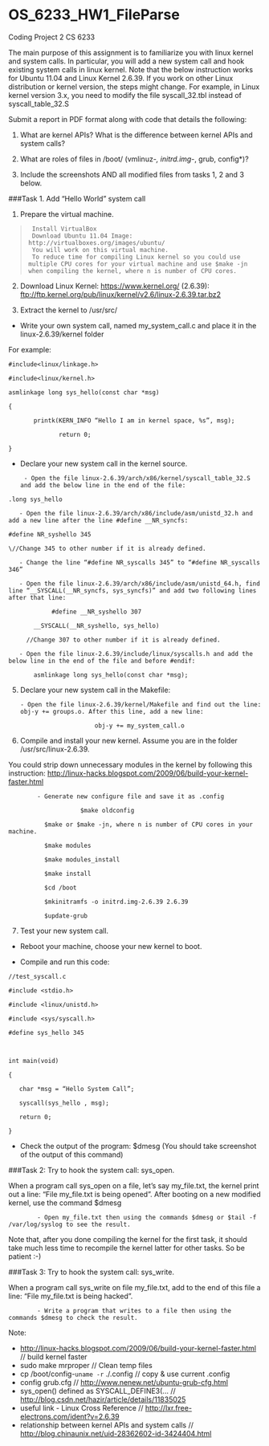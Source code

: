 OS_6233_HW1_FileParse
=====================
Coding Project 2
CS 6233

The main purpose of this assignment is to familiarize you with linux kernel and system calls. In particular, you will add a new system call and hook existing system calls in linux kernel. Note that the below instruction works for Ubuntu 11.04 and Linux Kernel 2.6.39. If you work on other Linux distribution or kernel version, the steps might change. For example, in Linux kernel version 3.x, you need to modify the file syscall_32.tbl instead of syscall_table_32.S




Submit a report in PDF format along with code that details the following:

1. What are kernel APIs? What is the difference between kernel APIs and system calls?

2. What are roles of files in /boot/ (vmlinuz-*, initrd.img-*, grub, config*)?

3. Include the screenshots AND all modified files from tasks 1, 2 and 3 below.




###Task 1. Add “Hello World” system call
1. Prepare the virtual machine.
>      Install VirtualBox
>      Download Ubuntu 11.04 Image: http://virtualboxes.org/images/ubuntu/
>      You will work on this virtual machine.
>      To reduce time for compiling Linux kernel so you could use multiple CPU cores for your virtual machine and use $make -jn when compiling the kernel, where n is number of CPU cores.

2. Download Linux Kernel: https://www.kernel.org/ (2.6.39): ftp://ftp.kernel.org/pub/linux/kernel/v2.6/linux-2.6.39.tar.bz2

3. Extract the kernel to /usr/src/

- Write your own system call, named my_system_call.c and place it in the linux-2.6.39/kernel folder

For example:
```
#include<linux/linkage.h>

#include<linux/kernel.h>

asmlinkage long sys_hello(const char *msg)

{

       printk(KERN_INFO “Hello I am in kernel space, %s”, msg);

              return 0;

}
```

- Declare your new system call in the kernel source.

       - Open the file linux-2.6.39/arch/x86/kernel/syscall_table_32.S and add the below line in the end of the file: 
```
.long sys_hello
```
       - Open the file linux-2.6.39/arch/x86/include/asm/unistd_32.h and add a new line after the line #define __NR_syncfs:
```
#define NR_syshello 345

\//Change 345 to other number if it is already defined.
```
       - Change the line “#define NR_syscalls 345” to “#define NR_syscalls 346”

       - Open the file linux-2.6.39/arch/x86/include/asm/unistd_64.h, find line “__SYSCALL(__NR_syncfs, sys_syncfs)” and add two following lines after that line:

```
            #define __NR_syshello 307

       __SYSCALL(__NR_syshello, sys_hello)

     //Change 307 to other number if it is already defined.
```
       - Open the file linux-2.6.39/include/linux/syscalls.h and add the below line in the end of the file and before #endif:
```
       asmlinkage long sys_hello(const char *msg);
```



5. Declare your new system call in the Makefile:

       - Open the file linux-2.6.39/kernel/Makefile and find out the line: obj-y += groups.o. After this line, add a new line:
```
                        obj-y += my_system_call.o
```
6. Compile and install your new kernel. Assume you are in the folder /usr/src/linux-2.6.39.

You could strip down unnecessary modules in the kernel by following this instruction: http://linux-hacks.blogspot.com/2009/06/build-your-kernel-faster.html

            - Generate new configure file and save it as .config

                        $make oldconfig

              $make or $make -jn, where n is number of CPU cores in your machine.

              $make modules

              $make modules_install

              $make install

              $cd /boot

              $mkinitramfs -o initrd.img-2.6.39 2.6.39

              $update-grub

7. Test your new system call.

- Reboot your machine, choose your new kernel to boot.

- Compile and run this code:
```
//test_syscall.c

#include <stdio.h>

#include <linux/unistd.h>

#include <sys/syscall.h>

#define sys_hello 345

 

int main(void)

{

   char *msg = “Hello System Call”;

   syscall(sys_hello , msg);

   return 0;

}
```

- Check the output of the program: $dmesg (You should take screenshot of the output of this command)





###Task 2: Try to hook the system call: sys_open.

When a program call sys_open on a file, let’s say my_file.txt, the kernel print out a line: “File my_file.txt is being opened”. After booting on a new modified kernel, use the command $dmesg

            - Open my_file.txt then using the commands $dmesg or $tail -f /var/log/syslog to see the result.

Note that, after you done compiling the kernel for the first task, it should take much less time to recompile the kernel latter for other tasks. So be patient :-)


###Task 3: Try to hook the system call: sys_write.

When a program call sys_write on file my_file.txt, add to the end of this file a line: “File my_file.txt is being hacked”.

            - Write a program that writes to a file then using the commands $dmesg to check the result.

Note:
- http://linux-hacks.blogspot.com/2009/06/build-your-kernel-faster.html // build kernel faster
- sudo make mrproper  // Clean temp files 
- cp /boot/config-`uname -r` ./.config  // copy & use current .config
- config grub.cfg  // http://www.nenew.net/ubuntu-grub-cfg.html
- sys_open() defined as SYSCALL_DEFINE3(...  // http://blog.csdn.net/hazir/article/details/11835025
- useful link - Linux Cross Reference // http://lxr.free-electrons.com/ident?v=2.6.39
- relationship between kernel APIs and system calls // http://blog.chinaunix.net/uid-28362602-id-3424404.html
